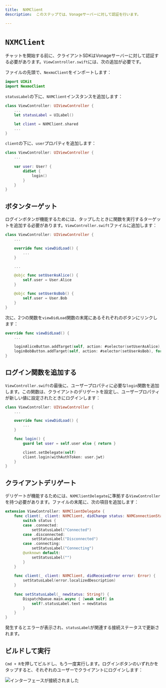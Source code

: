```yaml
---
title:  NXMClient
description:  このステップでは、Vonageサーバーに対して認証を行います。

---
```


`NXMClient`
===========

チャットを開始する前に、クライアントSDKはVonageサーバーに対して認証する必要があります。`ViewController.swift`には、次の追加が必要です。

ファイルの先頭で、`NexmoClient`をインポートします：

```swift
import UIKit
import NexmoClient
```

`statusLabel`の下に、`NXMClient`インスタンスを追加します：

```swift
class ViewController: UIViewController {
    ...
    let statusLabel = UILabel()

    let client = NXMClient.shared
    ...
}
```

`client`の下に、`user`プロパティを追加します：

```swift
class ViewController: UIViewController {
    ...
    
    var user: User? {
        didSet {
            login()
        }
    }
}
```

ボタンターゲット
--------

ログインボタンが機能するためには、タップしたときに関数を実行するターゲットを追加する必要があります。`ViewController.swift`ファイルに追加します：

```swift
class ViewController: UIViewController {
    ...

    override func viewDidLoad() {
        ...
    }

    ...

    @objc func setUserAsAlice() {
        self.user = User.Alice
    }

    @objc func setUserAsBob() {
        self.user = User.Bob
    }
}
```

次に、2つの関数を`viewDidLoad`関数の末尾にあるそれぞれのボタンにリンクします：

```swift
override func viewDidLoad() {
    ...

    loginAliceButton.addTarget(self, action: #selector(setUserAsAlice), for: .touchUpInside)
    loginBobButton.addTarget(self, action: #selector(setUserAsBob), for: .touchUpInside)
}
```

ログイン関数を追加する
-----------

`ViewController.swift`の最後に、ユーザープロパティに必要な`login`関数を追加します。この関数は、クライアントのデリゲートを設定し、ユーザープロパティが新しい値に設定されたときにログインします：

```swift
class ViewController: UIViewController {
    ...

    override func viewDidLoad() {
        ...
    }

    func login() {
        guard let user = self.user else { return }

        client.setDelegate(self)
        client.login(withAuthToken: user.jwt)
    }
}
```

クライアントデリゲート
-----------

デリゲートが機能するためには、`NXMClientDelegate`に準拠する`ViewController`を持つ必要があります。ファイルの末尾に、次の項目を追加します：

```swift
extension ViewController: NXMClientDelegate {
    func client(_ client: NXMClient, didChange status: NXMConnectionStatus, reason: NXMConnectionStatusReason) { 
        switch status {
        case .connected:
            setStatusLabel("Connected")
        case .disconnected:
            setStatusLabel("Disconnected")
        case .connecting:
            setStatusLabel("Connecting")
        @unknown default:
            setStatusLabel("")
        }
    }
    
    func client(_ client: NXMClient, didReceiveError error: Error) {
        setStatusLabel(error.localizedDescription)
    }
    
    func setStatusLabel(_ newStatus: String?) {
        DispatchQueue.main.async { [weak self] in
            self?.statusLabel.text = newStatus
        }
    }
}
```

発生するとエラーが表示され、`statusLabel`が関連する接続ステータスで更新されます。

ビルドして実行
-------

`Cmd + R`を押してビルドし、もう一度実行します。ログインボタンのいずれかをタップすると、それぞれのユーザーでクライアントにログインします：

![インターフェースが接続されました](/images/client-sdk/ios-messaging/client.png)

